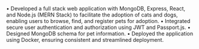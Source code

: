 • Developed a full stack web application with MongoDB, Express, React, and Node.js (MERN Stack) to
  facilitate the adoption of cats and dogs, enabling users to browse, find, and register pets for adoption.
• Integrated secure user authentication and authorization using JWT and Passport.js.
• Designed MongoDB schema for pet information.
• Deployed the application using Docker, ensuring consistent and streamlined deployment.
